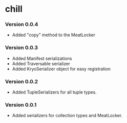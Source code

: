# chill #

### Version 0.0.4 ###

* Added "copy" method to the MeatLocker

### Version 0.0.3 ###

* Added Manifest serializations
* Added Traversable serializer
* Added KryoSerializer object for easy registration

### Version 0.0.2 ###

* Added TupleSerializers for all tuple types.

### Version 0.0.1 ###

* Added serializers for collection types and MeatLocker.
